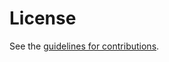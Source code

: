# License

See the
[guidelines for contributions](https://github.com/tfpauly/draft-privacypass-for-tls/blob//CONTRIBUTING.md).

